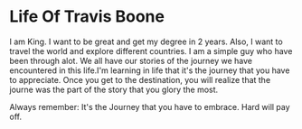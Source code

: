 <html>
<h1>Life Of Travis Boone  </h1>
<p> I am King. I want to be great and get my degree in 2 years. Also, I want to travel the world and explore different countries. I am a simple guy who have been through alot. We all have our stories of the journey we have encountered in this life.I'm learning in life that it's the journey that you have to appreciate. Once you get to the destination, you will realize that the journe was the part of the story that you glory the most.</p>
<p2>Always remember: It's the Journey that you have to embrace. Hard will pay off. </p2>
  



  
</html>
